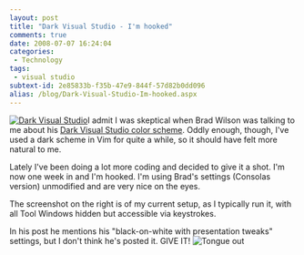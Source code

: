 ```yaml
---
layout: post
title: "Dark Visual Studio - I'm hooked"
comments: true
date: 2008-07-07 16:24:04
categories:
 - Technology
tags:
 - visual studio
subtext-id: 2e85833b-f35b-47e9-844f-57d82b0dd096
alias: /blog/Dark-Visual-Studio-Im-hooked.aspx
---
```



[![Dark Visual Studio](/images/blog/WindowsLiveWriter/DarkVisualStudioImhooked_F3DE/image_thumb.png)](/images/blog/WindowsLiveWriter/DarkVisualStudioImhooked_F3DE/image_2.png)I admit I was skeptical when Brad Wilson was talking to me about his [Dark Visual Studio color scheme](http://www.agileprogrammer.com/dotnetguy/archive/2006/09/07/19030.aspx). Oddly enough, though, I've used a dark scheme in Vim for quite a while, so it should have felt more natural to me.

Lately I've been doing a lot more coding and decided to give it a shot. I'm now one week in and I'm hooked. I'm using Brad's settings (Consolas version) unmodified and are very nice on the eyes.

The screenshot on the right is of my current setup, as I typically run it, with all Tool Windows hidden but accessible via keystrokes.

In his post he mentions his "black-on-white with presentation tweaks" settings, but I don't think he's posted it. GIVE IT! ![Tongue out](http://messenger.msn.com/MMM2006-04-19_17.00/Resource/emoticons/tongue_smile.gif)
